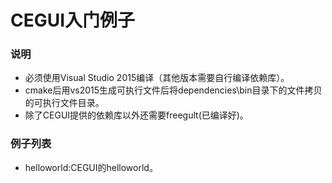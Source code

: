 # CEGUI入门例子

### 说明
- 必须使用Visual Studio 2015编译（其他版本需要自行编译依赖库）。
- cmake后用vs2015生成可执行文件后将dependencies\bin目录下的文件拷贝的可执行文件目录。
- 除了CEGUI提供的依赖库以外还需要freegult(已编译好)。

### 例子列表
- helloworld:CEGUI的helloworld。
